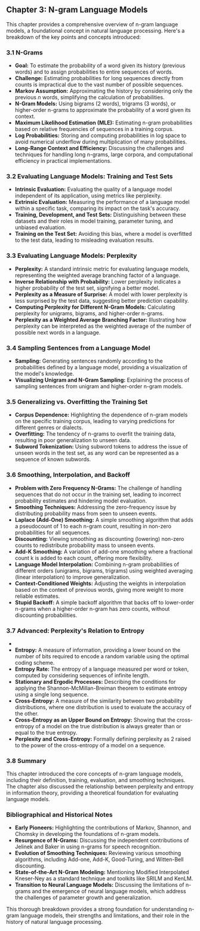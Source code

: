 ## Chapter 3: N-gram Language Models

This chapter provides a comprehensive overview of n-gram language models, a foundational concept in natural language processing. Here's a breakdown of the key points and concepts introduced:

### 3.1 N-Grams

- **Goal:** To estimate the probability of a word given its history (previous words) and to assign probabilities to entire sequences of words.
- **Challenge:** Estimating probabilities for long sequences directly from counts is impractical due to the vast number of possible sequences.
- **Markov Assumption:**  Approximating the history by considering only the previous *n* words, simplifying the calculation of probabilities.
- **N-Gram Models:**  Using bigrams (2 words), trigrams (3 words), or higher-order n-grams to approximate the probability of a word given its context.
- **Maximum Likelihood Estimation (MLE):**  Estimating n-gram probabilities based on relative frequencies of sequences in a training corpus.
- **Log Probabilities:**  Storing and computing probabilities in log space to avoid numerical underflow during multiplication of many probabilities.
- **Long-Range Context and Efficiency:**  Discussing the challenges and techniques for handling long n-grams, large corpora, and computational efficiency in practical implementations.

### 3.2 Evaluating Language Models: Training and Test Sets

- **Intrinsic Evaluation:**  Evaluating the quality of a language model independent of its application, using metrics like perplexity.
- **Extrinsic Evaluation:**  Measuring the performance of a language model within a specific task, comparing its impact on the task's accuracy.
- **Training, Development, and Test Sets:**  Distinguishing between these datasets and their roles in model training, parameter tuning, and unbiased evaluation.
- **Training on the Test Set:**  Avoiding this bias, where a model is overfitted to the test data, leading to misleading evaluation results.

### 3.3 Evaluating Language Models: Perplexity

- **Perplexity:**  A standard intrinsic metric for evaluating language models, representing the weighted average branching factor of a language.
- **Inverse Relationship with Probability:**  Lower perplexity indicates a higher probability of the test set, signifying a better model.
- **Perplexity as a Measure of Surprise:**  A model with lower perplexity is less surprised by the test data, suggesting better prediction capability.
- **Computing Perplexity for Different N-Gram Models:**  Calculating perplexity for unigrams, bigrams, and higher-order n-grams.
- **Perplexity as a Weighted Average Branching Factor:**  Illustrating how perplexity can be interpreted as the weighted average of the number of possible next words in a language.

### 3.4 Sampling Sentences from a Language Model

- **Sampling:**  Generating sentences randomly according to the probabilities defined by a language model, providing a visualization of the model's knowledge.
- **Visualizing Unigram and N-Gram Sampling:**  Explaining the process of sampling sentences from unigram and higher-order n-gram models.

### 3.5 Generalizing vs. Overfitting the Training Set

- **Corpus Dependence:**  Highlighting the dependence of n-gram models on the specific training corpus, leading to varying predictions for different genres or dialects.
- **Overfitting:**  The tendency of n-grams to overfit the training data, resulting in poor generalization to unseen data.
- **Subword Tokenization:**  Using subword tokens to address the issue of unseen words in the test set, as any word can be represented as a sequence of known subwords.

### 3.6 Smoothing, Interpolation, and Backoff

- **Problem with Zero Frequency N-Grams:**  The challenge of handling sequences that do not occur in the training set, leading to incorrect probability estimates and hindering model evaluation.
- **Smoothing Techniques:**  Addressing the zero-frequency issue by distributing probability mass from seen to unseen events.
- **Laplace (Add-One) Smoothing:**  A simple smoothing algorithm that adds a pseudocount of 1 to each n-gram count, resulting in non-zero probabilities for all sequences.
- **Discounting:**  Viewing smoothing as discounting (lowering) non-zero counts to redistribute probability mass to unseen events.
- **Add-K Smoothing:**  A variation of add-one smoothing where a fractional count k is added to each count, offering more flexibility.
- **Language Model Interpolation:**  Combining n-gram probabilities of different orders (unigrams, bigrams, trigrams) using weighted averaging (linear interpolation) to improve generalization.
- **Context-Conditioned Weights:**  Adjusting the weights in interpolation based on the context of previous words, giving more weight to more reliable estimates.
- **Stupid Backoff:**  A simple backoff algorithm that backs off to lower-order n-grams when a higher-order n-gram has zero counts, without discounting probabilities.

### 3.7 Advanced: Perplexity's Relation to Entropy

- 
- **Entropy:**  A measure of information, providing a lower bound on the number of bits required to encode a random variable using the optimal coding scheme.
- **Entropy Rate:**  The entropy of a language measured per word or token, computed by considering sequences of infinite length.
- **Stationary and Ergodic Processes:**  Describing the conditions for applying the Shannon-McMillan-Breiman theorem to estimate entropy using a single long sequence.
- **Cross-Entropy:**  A measure of the similarity between two probability distributions, where one distribution is used to evaluate the accuracy of the other.
- **Cross-Entropy as an Upper Bound on Entropy:**  Showing that the cross-entropy of a model on the true distribution is always greater than or equal to the true entropy.
- **Perplexity and Cross-Entropy:**  Formally defining perplexity as 2 raised to the power of the cross-entropy of a model on a sequence.

### 3.8 Summary

This chapter introduced the core concepts of n-gram language models, including their definition, training, evaluation, and smoothing techniques. The chapter also discussed the relationship between perplexity and entropy in information theory, providing a theoretical foundation for evaluating language models.

### Bibliographical and Historical Notes

- **Early Pioneers:**  Highlighting the contributions of Markov, Shannon, and Chomsky in developing the foundations of n-gram models.
- **Resurgence of N-Grams:**  Discussing the independent contributions of Jelinek and Baker in using n-grams for speech recognition.
- **Evolution of Smoothing Techniques:**  Reviewing various smoothing algorithms, including Add-one, Add-K, Good-Turing, and Witten-Bell discounting.
- **State-of-the-Art N-Gram Modeling:**  Mentioning Modified Interpolated Kneser-Ney as a standard technique and toolkits like SRILM and KenLM.
- **Transition to Neural Language Models:**  Discussing the limitations of n-grams and the emergence of neural language models, which address the challenges of parameter growth and generalization.

This thorough breakdown provides a strong foundation for understanding n-gram language models, their strengths and limitations, and their role in the history of natural language processing.